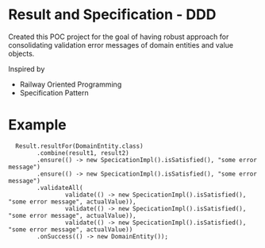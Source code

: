# Result and Specification - DDD

Created this POC project for the goal of having robust approach for consolidating validation error messages of domain entities and value objects.

Inspired by 
* Railway Oriented Programming 
* Specification Pattern

# Example

      Result.resultFor(DomainEntity.class)
            .combine(result1, result2)
            .ensure(() -> new SpecicationImpl().isSatisfied(), "some error message")
            .ensure(() -> new SpecicationImpl().isSatisfied(), "some error message")
            .validateAll(
                    validate(() -> new SpecicationImpl().isSatisfied(), "some error message", actualValue)),
                    validate(() -> new SpecicationImpl().isSatisfied(), "some error message", actualValue)),
                    validate(() -> new SpecicationImpl().isSatisfied(), "some error message", actualValue))
            .onSuccess(() -> new DomainEntity());
